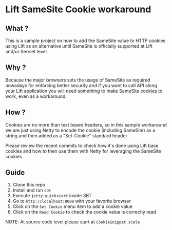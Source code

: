 # Lift SameSite Cookie workaround

## What ?

This is a sample project on how to add the SameSite value to HTTP cookies using Lift as an alternative until SameSite is officially supported at Lift and/or Servlet level.

## Why ?

Because the major browsers sets the usage of SameSite as required nowadays for enforcing better security and if you want to call API along your Lift application you will need something to make SameSite cookies to work, even as a workaround.

## How ?

Cookies are no more than text based headers, so in this sample workaround we are just using Netty to encode the cookie (including SameSite) as a string and then added as a "Set-Cookie" standard header

Please review the recent commits to check how it's done using Lift base cookies and how to then use them with Netty for leveraging the SameSite cookies.

## Guide

1. Clone this repo
2. Install and run `sbt`
3. Execute `jetty:quickstart` inside SBT
4. Go to `http://localhost:8080` with your favorite browser
5. Click on the `Set Cookie` menu item to add a cookie value
6. Click on the `Read Cookie` to check the cookie value is correctly read

NOTE: At source code level please start at `CookieSnippet.scala`

